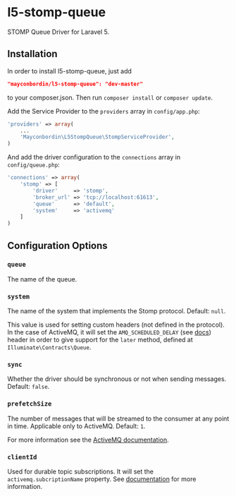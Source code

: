 l5-stomp-queue
==============

STOMP Queue Driver for Laravel 5.

## Installation

In order to install l5-stomp-queue, just add

```json
"mayconbordin/l5-stomp-queue": "dev-master"
```
	
to your composer.json. Then run `composer install` or `composer update`.

Add the Service Provider to the `providers` array in `config/app.php`:
	
```php
'providers' => array(
    ...
    'Mayconbordin\L5StompQueue\StompServiceProvider',
)
```

And add the driver configuration to the `connections` array in `config/queue.php`:

```php
'connections' => array(
    'stomp' => [
        'driver'     => 'stomp',
        'broker_url' => 'tcp://localhost:61613',
        'queue'      => 'default',
        'system'     => 'activemq'
    ]
)
```


## Configuration Options

### `queue`

The name of the queue.

### `system`

The name of the system that implements the Stomp protocol. Default: `null`.

This value is used for setting custom headers (not defined in the protocol). In the case of ActiveMQ, it will set the 
`AMQ_SCHEDULED_DELAY` (see [docs](http://activemq.apache.org/nms/stomp-delayed-and-scheduled-message-feature.html))
header in order to give support for the `later` method, defined at `Illuminate\Contracts\Queue`.
 
### `sync`
 
Whether the driver should be synchronous or not when sending messages. Default: `false`.
 
### `prefetchSize`
 
The number of messages that will be streamed to the consumer at any point in time. Applicable only to ActiveMQ. Default: `1`.
 
For more information see the [ActiveMQ documentation](http://activemq.apache.org/what-is-the-prefetch-limit-for.html).
 
### `clientId`
 
Used for durable topic subscriptions. It will set the `activemq.subcriptionName` property. See [documentation](http://activemq.apache.org/stomp.html#Stomp-ActiveMQextensionstoStomp)
for more information.